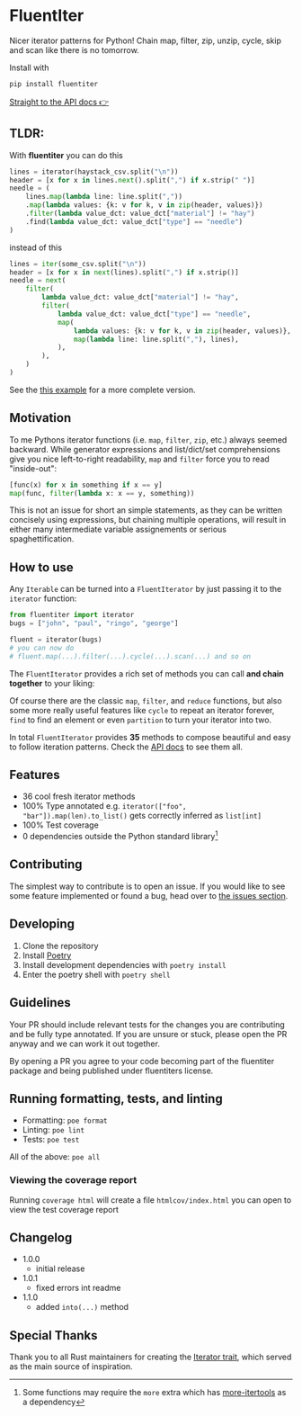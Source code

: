 # FluentIter

Nicer iterator patterns for Python! Chain map, filter, zip, unzip, cycle, skip and scan like
there is no tomorrow.

Install with

```bash
pip install fluentiter
```

[Straight to the API docs 👉](https://damiondoesthings.github.io/fluentiter/api)

## TLDR:

With **fluentiter** you can do this

```python
lines = iterator(haystack_csv.split("\n"))
header = [x for x in lines.next().split(",") if x.strip(" ")]
needle = (
    lines.map(lambda line: line.split(","))
    .map(lambda values: {k: v for k, v in zip(header, values)})
    .filter(lambda value_dct: value_dct["material"] != "hay")
    .find(lambda value_dct: value_dct["type"] == "needle")
)
```

instead of this

```python
lines = iter(some_csv.split("\n"))
header = [x for x in next(lines).split(",") if x.strip()]
needle = next(
    filter(
        lambda value_dct: value_dct["material"] != "hay",
        filter(
            lambda value_dct: value_dct["type"] == "needle",
            map(
                lambda values: {k: v for k, v in zip(header, values)},
                map(lambda line: line.split(","), lines),
            ),
        ),
    )
)
```

See the [this example](https://github.com/damiondoesthings/fluentiter/blob/main/examples/parsing.py) for a more complete version.

## Motivation

To me Pythons iterator functions (i.e. `map`, `filter`, `zip`, etc.) always seemed backward.
While generator expressions and list/dict/set comprehensions give you nice left-to-right readability,
`map` and `filter` force you to read "inside-out":

```python
[func(x) for x in something if x == y]
map(func, filter(lambda x: x == y, something))
```

This is not an issue for short an simple statements, as they can be written concisely using expressions, but chaining multiple operations,
will result in either many intermediate variable assignements or serious spaghettification.

## How to use

Any `Iterable` can be turned into a `FluentIterator` by just passing it to the `iterator` function:

```python
from fluentiter import iterator
bugs = ["john", "paul", "ringo", "george"]

fluent = iterator(bugs)
# you can now do
# fluent.map(...).filter(...).cycle(...).scan(...) and so on
```

The `FluentIterator` provides a rich set of methods you can call **and chain together** to your liking:

Of course there are the classic `map`, `filter`, and `reduce` functions, but also some more really useful features like `cycle` to repeat an iterator forever, `find` to find an element or even `partition` to turn your iterator into two.

In total `FluentIterator` provides **35** methods to compose beautiful and easy to follow iteration
patterns.
Check the [API docs](https://damiondoesthings.github.io/fluentiter/) to see them all.

## Features

- 36 cool fresh iterator methods
- 100% Type annotated e.g. `iterator(["foo", "bar"]).map(len).to_list()` gets correctly inferred as `list[int]`
- 100% Test coverage
- 0 dependencies outside the Python standard library[^0]

## Contributing

The simplest way to contribute is to open an issue. If you would like to see some feature implemented or
found a bug, head over to [the issues section](https://github.com/damiondoesthings/fluentiter/issues).

## Developing

1. Clone the repository
2. Install [Poetry](https://python-poetry.org/)
3. Install development dependencies with `poetry install`
4. Enter the poetry shell with `poetry shell`

## Guidelines

Your PR should include relevant tests for the changes you are contributing and be fully type annotated.
If you are unsure or stuck, please open the PR anyway and we can work it out together.

By opening a PR you agree to your code becoming part of the fluentiter package and being published
under fluentiters license.

## Running formatting, tests, and linting

- Formatting: `poe format`
- Linting: `poe lint`
- Tests: `poe test`

All of the above: `poe all`

### Viewing the coverage report

Running `coverage html` will create a file `htmlcov/index.html` you can open to view the test coverage report

## Changelog

+ 1.0.0
    + initial release
+ 1.0.1
    + fixed errors int readme
+ 1.1.0
    + added `into(...)` method

## Special Thanks

Thank you to all Rust maintainers for creating the [Iterator trait](https://doc.rust-lang.org/std/iter/trait.Iterator.html), which served as the main source of inspiration.

[^0]: Some functions may require the `more` extra which has [more-itertools](https://github.com/more-itertools/more-itertools) as a dependency